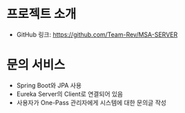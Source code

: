 # 프로젝트 소개
+ GitHub 링크: https://github.com/Team-Rev/MSA-SERVER

# 문의 서비스
+ Spring Boot와 JPA 사용
+ Eureka Server의 Client로 연결되어 있음
+ 사용자가 One-Pass 관리자에게 시스템에 대한 문의글 작성 
